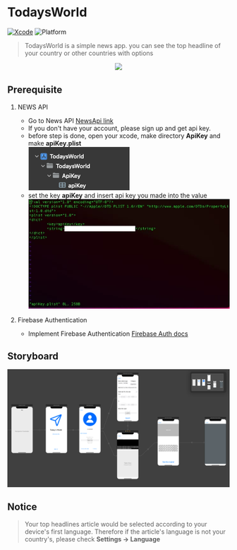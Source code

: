 # TodaysWorld

[![Xcode](https://img.shields.io/badge/Xcode-11.0-blue)](https://developer.apple.com/xcode/) ![Platform](https://img.shields.io/badge/iOS-13.2-green)  


>TodaysWorld is a simple news app. you can see the top headline of your country or other countries with options
<p align="center">
    <img src="Imgs/Example.gif" width = "200">
</p>

## Prerequisite
1. NEWS API
    - Go to News API [NewsApi link](https://newsapi.org/)
    - If you don't have your account, please sign up and get api key.
    - before step is done, open your xcode, make directory <b>ApiKey</b> and make <b>apiKey.plist</b>  
    ![DirectoryExample.png](Imgs/DirectoryExample.png) 
    - set the key <b>apiKey</b> and insert api key you made into the value  
    ![apiKey.PlistExample](Imgs/apiKeyPlistExample.png)  

2. Firebase Authentication
   - Implement Firebase Authentication [Firebase Auth docs](https://firebase.google.com/docs/auth/ios/google-signin?authuser=0)

## Storyboard
![Storyboard](Imgs/storyboard.png)

## Notice
> Your top headlines article would be selected according to your device's first language. Therefore if the article's language is not your country's, please check <b>Settings -> Language</b>




